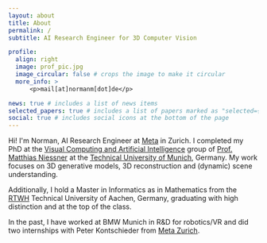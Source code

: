 ```yaml
---
layout: about
title: About
permalink: /
subtitle: AI Research Engineer for 3D Computer Vision

profile:
  align: right
  image: prof_pic.jpg
  image_circular: false # crops the image to make it circular
  more_info: >
      <p>mail[at]normanm[dot]de</p>

news: true # includes a list of news items
selected_papers: true # includes a list of papers marked as "selected={true}"
social: true # includes social icons at the bottom of the page
---
```


Hi! I'm Norman, AI Research Engineer at [Meta](https://www.meta.com/ch/) in Zurich.
I completed my PhD at the [Visual Computing and Artificial Intelligence]((https://niessnerlab.org/)) group of [Prof. Matthias Niessner](https://niessnerlab.org/members/matthias_niessner/profile.html) at the [Technical University of Munich](https://www.tum.de/en/), Germany. My work focuses on 3D generative models, 3D reconstruction and (dynamic) scene understanding.

Additionally, I hold a Master in Informatics as in Mathematics from the [RTWH](https://www.rwth-aachen.de/go/id/a/) Technical University of Aachen, Germany, graduating with high distinction and at the top of the class.

In the past, I have worked at BMW Munich in R&D for robotics/VR and did two internships with Peter Kontschieder from [Meta Zurich](https://www.meta.com/ch).